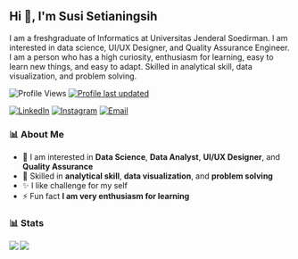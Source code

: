 ## Hi 👋, I'm Susi Setianingsih 

I am a freshgraduate of Informatics at Universitas Jenderal Soedirman. I am interested in data science, UI/UX Designer, and Quality Assurance Engineer. I am a person who has a high curiosity, enthusiasm for learning, easy to learn new things, and easy to adapt. Skilled in analytical skill, data visualization, and problem solving.

![Profile Views](https://komarev.com/ghpvc/?username=susisetianingsih&color=blue)
[![Profile last updated](https://img.shields.io/github/last-commit/susisetianingsih/susisetianingsih/master?label=Last%20updated&style=flat)](https://github.com/susisetianingsih/susisetianingsih/commits)
<p align="left">
  <a href="https://www.linkedin.com/in/susisetianingsih/"><img src="https://img.shields.io/badge/LinkedIn-Profile-blue?logo=linkedin" alt="LinkedIn"></a>
  <a href="https://www.instagram.com/susiisetiaaa"><img src="https://img.shields.io/badge/Instagram-Follow%20Me-orange?style=flat&logo=instagram" alt="Instagram"></a>
  <a href="mailto:susisetia542@gmail.com"><img src="https://img.shields.io/badge/Email-Me-brightgreen?style=flat&logo=gmail" alt="Email"></a>
</p>

### 📊 About Me
- 🔭 I am interested in **Data Science**, **Data Analyst**, **UI/UX Designer**, and **Quality Assurance**
- 🌱 Skilled in **analytical skill**, **data visualization**, and **problem solving**
- ✨ I like challenge for my self
- ⚡ Fun fact **I am very enthusiasm for learning**

### 📊 Stats
<p><img align="left" src="https://github-readme-stats.vercel.app/api/top-langs/?username=susisetianingsih&show_icons=true&layout=compact&theme=tokyonight&hide=html,css"/></p>
<p><img align="center" src="https://github-readme-stats.vercel.app/api?username=susisetianingsih&show_icons=true&theme=tokyonight"/></p>
